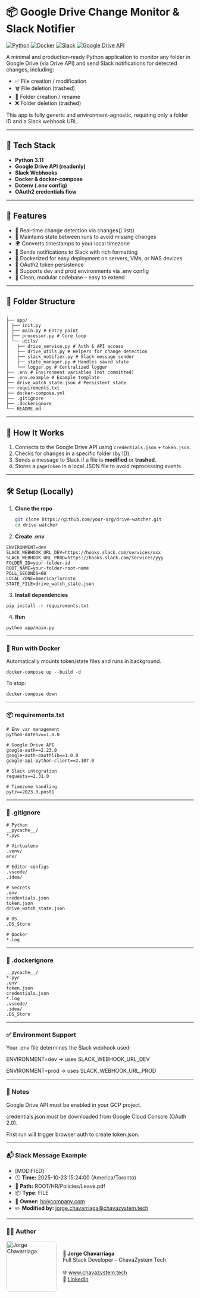 # 📦 Google Drive Change Monitor & Slack Notifier
[![Python](https://img.shields.io/badge/Python-3.11-blue?logo=python)](https://www.python.org/)
[![Docker](https://img.shields.io/badge/Docker-Enabled-yellow?logo=docker)](https://www.docker.com/)
[![Slack](https://img.shields.io/badge/Slack-Webhooks-green?logo=slack)](https://api.slack.com/messaging/webhooks)
[![Google Drive API](https://img.shields.io/badge/Google%20Drive-API-red?logo=google-drive)](https://developers.google.com/drive)


A minimal and production‑ready Python application to monitor any folder in Google Drive (via Drive API) and send Slack notifications for detected changes, including:

- ✅ File creation / modification
- 🗑️ File deletion (trashed)
- 📁 Folder creation / rename
- ❌ Folder deletion (trashed)

This app is fully generic and environment-agnostic, requiring only a folder ID and a Slack webhook URL.

---

## 🚀 Tech Stack

- **Python 3.11**
- **Google Drive API (readonly)**
- **Slack Webhooks**
- **Docker & docker-compose**
- **Dotenv (.env config)**
- **OAuth2 credentials flow**

---

## 🔧 Features

- 🔁 Real‑time change detection via changes().list()
- 🧠 Maintains state between runs to avoid missing changes
- 🌍 Converts timestamps to your local timezone
- 🔔 Sends notifications to Slack with rich formatting
- 🐳 Dockerized for easy deployment on servers, VMs, or NAS devices
- 🔐 OAuth2 token persistence
- 🧪 Supports dev and prod environments via .env config
- 🧼 Clean, modular codebase – easy to extend

---

## 📁 Folder Structure

```
.
├── app/
│ ├── init.py
│ ├── main.py # Entry point
│ ├── processor.py # Core loop
│ └── utils/
│   ├── drive_service.py # Auth & API access
│   ├── drive_utils.py # Helpers for change detection
│   ├── slack_notifier.py # Slack message sender
│   ├── state_manager.py # Handles saved state
│   └── logger.py # Centralized logger
├── .env # Environment variables (not committed)
├── .env.example # Example template
├── drive_watch_state.json # Persistent state
├── requirements.txt
├── docker-compose.yml
├── .gitignore
├── .dockerignore
└── README.md
```

---

## 🚀 How It Works

1. Connects to the Google Drive API using `credentials.json` + `token.json`.
2. Checks for changes in a specific folder (by ID).
3. Sends a message to Slack if a file is **modified** or **trashed**.
4. Stores a `pageToken` in a local JSON file to avoid reprocessing events.

---

## 🛠️ Setup (Locally)

1. **Clone the repo**
   ```bash
   git clone https://github.com/your-org/drive-watcher.git
   cd drive-watcher
   ```
2. **Create .env**

```
ENVIRONMENT=dev
SLACK_WEBHOOK_URL_DEV=https://hooks.slack.com/services/xxx
SLACK_WEBHOOK_URL_PROD=https://hooks.slack.com/services/yyy
FOLDER_ID=your-folder-id
ROOT_NAME=your-folder-root-name
POLL_SECONDS=60
LOCAL_ZONE=America/Toronto
STATE_FILE=drive_watch_state.json
```

3. **Install dependencies**

```
pip install -r requirements.txt
```

4. **Run**

```
python app/main.py
```

---

### 🐳 Run with Docker

Automatically mounts token/state files and runs in background.

```
docker-compose up --build -d
```

To stop:

```
docker-compose down
```

---

### 📦 requirements.txt

```
# Env var management
python-dotenv==1.0.0

# Google Drive API
google-auth==2.23.0
google-auth-oauthlib==1.0.0
google-api-python-client==2.107.0

# Slack integration
requests==2.31.0

# Timezone handling
pytz==2023.3.post1
```

---

### 📄 .gitignore

```
# Python
__pycache__/
*.pyc

# Virtualenv
.venv/
env/

# Editor configs
.vscode/
.idea/

# Secrets
.env
credentials.json
token.json
drive_watch_state.json

# OS
.DS_Store

# Docker
*.log
```

---

### 📄 .dockerignore

```
__pycache__/
*.pyc
.env
token.json
credentials.json
*.log
.vscode/
.idea/
.DS_Store
```

---

### ✅ Environment Support

Your .env file determines the Slack webhook used:

ENVIRONMENT=dev → uses SLACK_WEBHOOK_URL_DEV

ENVIRONMENT=prod → uses SLACK_WEBHOOK_URL_PROD


---

### 📌 Notes
Google Drive API must be enabled in your GCP project.

credentials.json must be downloaded from Google Cloud Console (OAuth 2.0).

First run will trigger browser auth to create token.json.

---

### 📬 Slack Message Example
- [MODIFIED]
- 🕓 **Time:** 2025-10-23 15:24:00 (America/Toronto)
- 📁 **Path:** ROOT/HR/Policies/Leave.pdf
- 📦 **Type**: FILE
- 👤 **Owner:** hr@company.com
- ✏️ **Modified by:** jorge.chavarriaga@chavazystem.tech

---

### 👨‍💻 Author

<div style="display: flex; align-items: center; gap: 16px;">
  <img src="https://www.chavazystem.tech/assets/images/jorgechavarriaga.jpeg" 
      alt="Jorge Chavarriaga" 
      style="height: 8.5rem; border-radius: 8px;" />
  <div>
    <p><strong>👤 Jorge Chavarriaga</strong><br/>
    Full Stack Developer – ChavaZystem Tech<br/><br/>
    🌐 <a href="https://chavazystem.tech">www.chavazystem.tech</a><br/>
    🔗 <a href="https://www.linkedin.com/in/jorge-chavarriaga">LinkedIn</a></p>
  </div>
</div>
